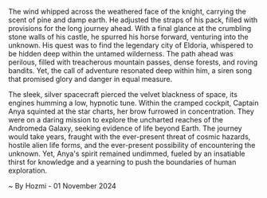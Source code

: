 
The wind whipped across the weathered face of the knight, carrying the scent of pine and damp earth. He adjusted the straps of his pack, filled with provisions for the long journey ahead. With a final glance at the crumbling stone walls of his castle, he spurred his horse forward, venturing into the unknown. His quest was to find the legendary city of Eldoria, whispered to be hidden deep within the untamed wilderness. The path ahead was perilous, filled with treacherous mountain passes, dense forests, and roving bandits. Yet, the call of adventure resonated deep within him, a siren song that promised glory and danger in equal measure. 

The sleek, silver spacecraft pierced the velvet blackness of space, its engines humming a low, hypnotic tune. Within the cramped cockpit, Captain Anya squinted at the star charts, her brow furrowed in concentration. They were on a daring mission to explore the uncharted reaches of the Andromeda Galaxy, seeking evidence of life beyond Earth. The journey would take years, fraught with the ever-present threat of cosmic hazards, hostile alien life forms, and the ever-present possibility of encountering the unknown. Yet, Anya's spirit remained undimmed, fueled by an insatiable thirst for knowledge and a yearning to push the boundaries of human exploration. 

~ By Hozmi - 01 November 2024
